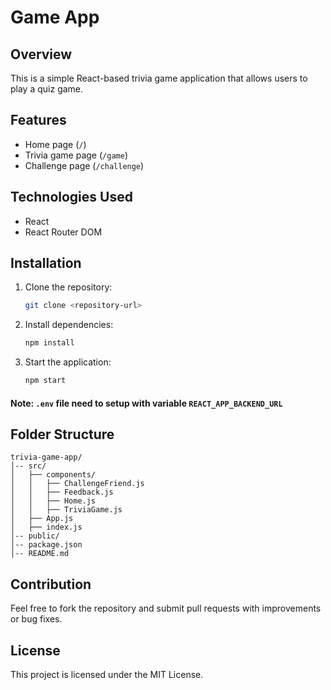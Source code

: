 # Game App

## Overview
This is a simple React-based trivia game application that allows users to play a quiz game.
## Features
- Home page (`/`)
- Trivia game page (`/game`)
- Challenge page (`/challenge`)

## Technologies Used
- React
- React Router DOM

## Installation
1. Clone the repository:
   ```sh
   git clone <repository-url>
   ```
2. Install dependencies:
   ```sh
   npm install
   ```
3. Start the application:
   ```sh
   npm start
   ```

#### Note: `.env` file need to setup with variable `REACT_APP_BACKEND_URL`

## Folder Structure
```
trivia-game-app/
│-- src/
│   ├── components/
│   │   ├── ChallengeFriend.js
│   │   ├── Feedback.js
│   │   ├── Home.js
│   │   ├── TriviaGame.js
│   ├── App.js
│   ├── index.js
│-- public/
│-- package.json
│-- README.md
```

## Contribution
Feel free to fork the repository and submit pull requests with improvements or bug fixes.

## License
This project is licensed under the MIT License.
